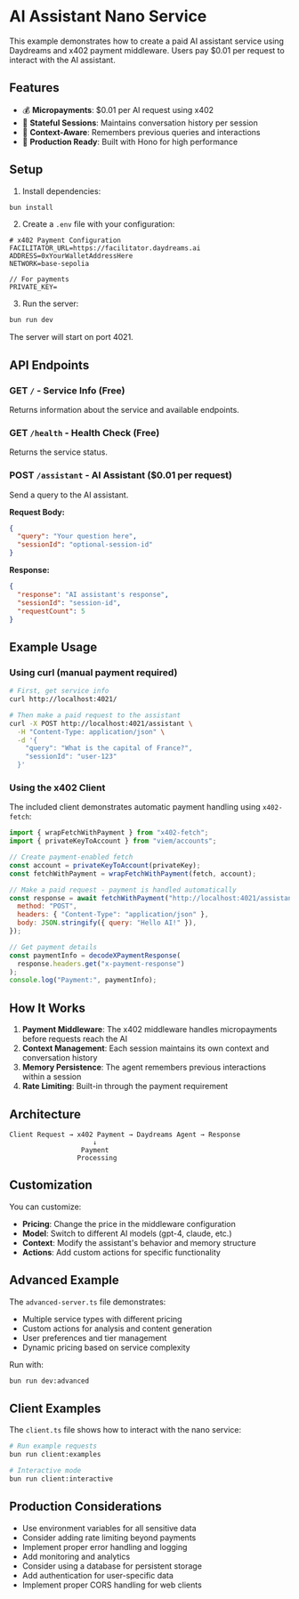 # AI Assistant Nano Service

This example demonstrates how to create a paid AI assistant service using
Daydreams and x402 payment middleware. Users pay $0.01 per request to interact
with the AI assistant.

## Features

- 💰 **Micropayments**: $0.01 per AI request using x402
- 🧠 **Stateful Sessions**: Maintains conversation history per session
- 🔧 **Context-Aware**: Remembers previous queries and interactions
- 🚀 **Production Ready**: Built with Hono for high performance

## Setup

1. Install dependencies:

```bash
bun install
```

2. Create a `.env` file with your configuration:

```env
# x402 Payment Configuration
FACILITATOR_URL=https://facilitator.daydreams.ai
ADDRESS=0xYourWalletAddressHere
NETWORK=base-sepolia

// For payments
PRIVATE_KEY=
```

3. Run the server:

```bash
bun run dev
```

The server will start on port 4021.

## API Endpoints

### GET `/` - Service Info (Free)

Returns information about the service and available endpoints.

### GET `/health` - Health Check (Free)

Returns the service status.

### POST `/assistant` - AI Assistant ($0.01 per request)

Send a query to the AI assistant.

**Request Body:**

```json
{
  "query": "Your question here",
  "sessionId": "optional-session-id"
}
```

**Response:**

```json
{
  "response": "AI assistant's response",
  "sessionId": "session-id",
  "requestCount": 5
}
```

## Example Usage

### Using curl (manual payment required)

```bash
# First, get service info
curl http://localhost:4021/

# Then make a paid request to the assistant
curl -X POST http://localhost:4021/assistant \
  -H "Content-Type: application/json" \
  -d '{
    "query": "What is the capital of France?",
    "sessionId": "user-123"
  }'
```

### Using the x402 Client

The included client demonstrates automatic payment handling using `x402-fetch`:

```javascript
import { wrapFetchWithPayment } from "x402-fetch";
import { privateKeyToAccount } from "viem/accounts";

// Create payment-enabled fetch
const account = privateKeyToAccount(privateKey);
const fetchWithPayment = wrapFetchWithPayment(fetch, account);

// Make a paid request - payment is handled automatically
const response = await fetchWithPayment("http://localhost:4021/assistant", {
  method: "POST",
  headers: { "Content-Type": "application/json" },
  body: JSON.stringify({ query: "Hello AI!" }),
});

// Get payment details
const paymentInfo = decodeXPaymentResponse(
  response.headers.get("x-payment-response")
);
console.log("Payment:", paymentInfo);
```

## How It Works

1. **Payment Middleware**: The x402 middleware handles micropayments before
   requests reach the AI
2. **Context Management**: Each session maintains its own context and
   conversation history
3. **Memory Persistence**: The agent remembers previous interactions within a
   session
4. **Rate Limiting**: Built-in through the payment requirement

## Architecture

```
Client Request → x402 Payment → Daydreams Agent → Response
                     ↓
                  Payment
                 Processing
```

## Customization

You can customize:

- **Pricing**: Change the price in the middleware configuration
- **Model**: Switch to different AI models (gpt-4, claude, etc.)
- **Context**: Modify the assistant's behavior and memory structure
- **Actions**: Add custom actions for specific functionality

## Advanced Example

The `advanced-server.ts` file demonstrates:

- Multiple service types with different pricing
- Custom actions for analysis and content generation
- User preferences and tier management
- Dynamic pricing based on service complexity

Run with:

```bash
bun run dev:advanced
```

## Client Examples

The `client.ts` file shows how to interact with the nano service:

```bash
# Run example requests
bun run client:examples

# Interactive mode
bun run client:interactive
```

## Production Considerations

- Use environment variables for all sensitive data
- Consider adding rate limiting beyond payments
- Implement proper error handling and logging
- Add monitoring and analytics
- Consider using a database for persistent storage
- Add authentication for user-specific data
- Implement proper CORS handling for web clients

